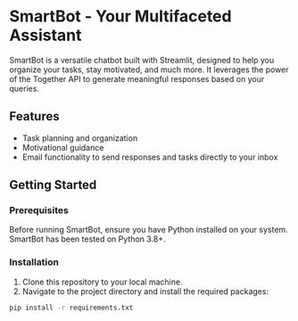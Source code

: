 # SmartBot - Your Multifaceted Assistant

SmartBot is a versatile chatbot built with Streamlit, designed to help you organize your tasks, stay motivated, and much more. It leverages the power of the Together API to generate meaningful responses based on your queries.

## Features

- Task planning and organization
- Motivational guidance
- Email functionality to send responses and tasks directly to your inbox

## Getting Started

### Prerequisites

Before running SmartBot, ensure you have Python installed on your system. SmartBot has been tested on Python 3.8+.

### Installation

1. Clone this repository to your local machine.
2. Navigate to the project directory and install the required packages:

```bash
pip install -r requirements.txt
